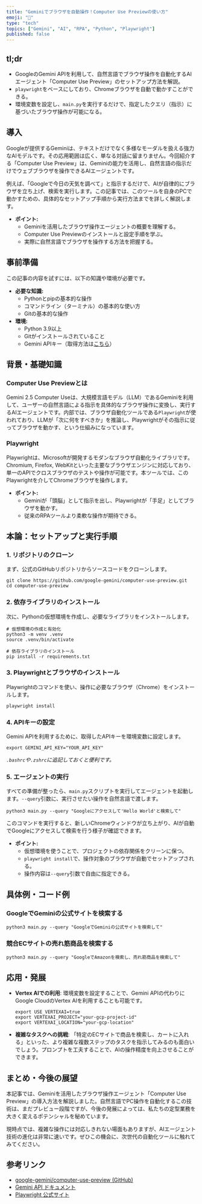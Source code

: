 ```yaml
---
title: "Geminiでブラウザを自動操作！Computer Use Previewの使い方"
emoji: "🤖"
type: "tech"
topics: ["Gemini", "AI", "RPA", "Python", "Playwright"]
published: false
---
```


## tl;dr

- GoogleのGemini APIを利用して、自然言語でブラウザ操作を自動化するAIエージェント「Computer Use Preview」のセットアップ方法を解説。
- `playwright`をベースにしており、Chromeブラウザを自動で動かすことができる。
- 環境変数を設定し、`main.py`を実行するだけで、指定したクエリ（指示）に基づいたブラウザ操作が可能になる。

## 導入

Googleが提供するGeminiは、テキストだけでなく多様なモーダルを扱える強力なAIモデルです。その応用範囲は広く、単なる対話に留まりません。今回紹介する「Computer Use Preview」は、Geminiの能力を活用し、自然言語の指示だけでウェブブラウザを操作できるAIエージェントです。

例えば、「Googleで今日の天気を調べて」と指示するだけで、AIが自律的にブラウザを立ち上げ、検索を実行します。この記事では、このツールを自身のPCで動かすための、具体的なセットアップ手順から実行方法までを詳しく解説します。

- **ポイント:**
  - Geminiを活用したブラウザ操作エージェントの概要を理解する。
  - Computer Use Previewのインストールと設定手順を学ぶ。
  - 実際に自然言語でブラウザを操作する方法を把握する。

## 事前準備

この記事の内容を試すには、以下の知識や環境が必要です。

- **必要な知識:**
  - Pythonとpipの基本的な操作
  - コマンドライン（ターミナル）の基本的な使い方
  - Gitの基本的な操作
- **環境:**
  - Python 3.9以上
  - Gitがインストールされていること
  - Gemini APIキー（取得方法は[こちら](https://ai.google.dev/gemini-api/docs/api-key?hl=ja)）

## 背景・基礎知識

### Computer Use Previewとは

Gemini 2.5 Computer Useは、大規模言語モデル（LLM）であるGeminiを利用して、ユーザーの自然言語による指示を具体的なブラウザ操作に変換し、実行するAIエージェントです。内部では、ブラウザ自動化ツールである`Playwright`が使われており、LLMが「次に何をすべきか」を推論し、Playwrightがその指示に従ってブラウザを動かす、という仕組みになっています。

### Playwright

Playwrightは、Microsoftが開発するモダンなブラウザ自動化ライブラリです。Chromium, Firefox, WebKitといった主要なブラウザエンジンに対応しており、単一のAPIでクロスブラウザのテストや操作が可能です。本ツールでは、このPlaywrightを介してChromeブラウザを操作します。

- **ポイント:**
  - Geminiが「頭脳」として指示を出し、Playwrightが「手足」としてブラウザを動かす。
  - 従来のRPAツールより柔軟な操作が期待できる。

## 本論：セットアップと実行手順

### 1. リポジトリのクローン

まず、公式のGitHubリポジトリからソースコードをクローンします。

```shell
git clone https://github.com/google-gemini/computer-use-preview.git
cd computer-use-preview
```

### 2. 依存ライブラリのインストール

次に、Pythonの仮想環境を作成し、必要なライブラリをインストールします。

```shell
# 仮想環境の作成と有効化
python3 -m venv .venv
source .venv/bin/activate

# 依存ライブラリのインストール
pip install -r requirements.txt
```

### 3. Playwrightとブラウザのインストール

Playwrightのコマンドを使い、操作に必要なブラウザ（Chrome）をインストールします。

```shell
playwright install
```

### 4. APIキーの設定

Gemini APIを利用するために、取得したAPIキーを環境変数に設定します。

```shell
export GEMINI_API_KEY="YOUR_API_KEY"
```
*`.bashrc`や`.zshrc`に追記しておくと便利です。*

### 5. エージェントの実行

すべての準備が整ったら、`main.py`スクリプトを実行してエージェントを起動します。`--query`引数に、実行させたい操作を自然言語で渡します。

```shell
python3 main.py --query "Googleにアクセスして'Hello World'と検索して"
```

このコマンドを実行すると、新しいChromeウィンドウが立ち上がり、AIが自動でGoogleにアクセスして検索を行う様子が確認できます。

- **ポイント:**
  - 仮想環境を使うことで、プロジェクトの依存関係をクリーンに保つ。
  - `playwright install`で、操作対象のブラウザが自動でセットアップされる。
  - 操作内容は`--query`引数で自由に指定できる。

## 具体例・コード例

### GoogleでGeminiの公式サイトを検索する

```shell
python3 main.py --query "GoogleでGeminiの公式サイトを検索して"
```

### 競合ECサイトの売れ筋商品を検索する

```shell
python3 main.py --query "GoogleでAmazonを検索し、売れ筋商品を検索して"              
```



## 応用・発展

- **Vertex AIでの利用**:
  環境変数を設定することで、Gemini APIの代わりにGoogle CloudのVertex AIを利用することも可能です。
  ```shell
  export USE_VERTEXAI=true
  export VERTEXAI_PROJECT="your-gcp-project-id"
  export VERTEXAI_LOCATION="your-gcp-location"
  ```

- **複雑なタスクへの挑戦**:
  「特定のECサイトで商品を検索し、カートに入れる」といった、より複雑な複数ステップのタスクを指示してみるのも面白いでしょう。プロンプトを工夫することで、AIの操作精度を向上させることができます。

## まとめ・今後の展望

本記事では、Geminiを活用したブラウザ操作エージェント「Computer Use Preview」の導入方法を解説しました。自然言語でPC操作を自動化するこの技術は、まだプレビュー段階ですが、今後の発展によっては、私たちの定型業務を大きく変えるポテンシャルを秘めています。

現時点では、複雑な操作には対応しきれない場面もありますが、AIエージェント技術の進化は非常に速いです。ぜひこの機会に、次世代の自動化ツールに触れてみてください。

## 参考リンク

-   [google-gemini/computer-use-preview (GitHub)](https://github.com/google-gemini/computer-use-preview)
-   [Gemini API ドキュメント](https://ai.google.dev/gemini-api/docs?hl=ja)
-   [Playwright 公式サイト](https://playwright.dev/)
